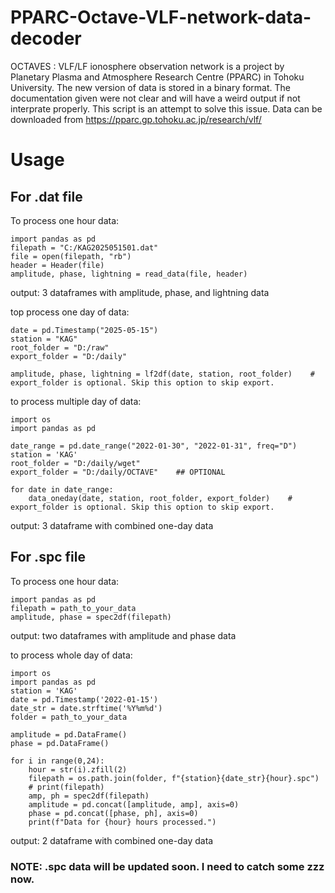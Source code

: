 # PPARC-Octave-VLF-network-data-decoder
OCTAVES : VLF/LF ionosphere observation network is a project by Planetary Plasma and Atmosphere Research Centre (PPARC) in Tohoku University.
The new version of data is stored in a binary format.
The documentation given were not clear and will have a weird output if not interprate properly.
This script is an attempt to solve this issue.
Data can be downloaded from https://pparc.gp.tohoku.ac.jp/research/vlf/

# Usage
## For .dat file
To process one hour data:
```
import pandas as pd
filepath = "C:/KAG2025051501.dat"
file = open(filepath, "rb")
header = Header(file)
amplitude, phase, lightning = read_data(file, header)

```
output: 3 dataframes with amplitude, phase, and lightning data

top process one day of data:
```
date = pd.Timestamp("2025-05-15")
station = "KAG"
root_folder = "D:/raw"
export_folder = "D:/daily"

amplitude, phase, lightning = lf2df(date, station, root_folder)    # export_folder is optional. Skip this option to skip export.
```

to process multiple day of data:
```
import os
import pandas as pd

date_range = pd.date_range("2022-01-30", "2022-01-31", freq="D")
station = 'KAG'
root_folder = "D:/daily/wget"
export_folder = "D:/daily/OCTAVE"    ## OPTIONAL

for date in date_range:
    data_oneday(date, station, root_folder, export_folder)    # export_folder is optional. Skip this option to skip export.
```
output: 3 dataframe with combined one-day data

## For .spc file
To process one hour data:
```
import pandas as pd
filepath = path_to_your_data
amplitude, phase = spec2df(filepath)
```
output: two dataframes with amplitude and phase data

to process whole day of data:
```
import os
import pandas as pd
station = 'KAG'
date = pd.Timestamp('2022-01-15')
date_str = date.strftime('%Y%m%d')
folder = path_to_your_data

amplitude = pd.DataFrame()
phase = pd.DataFrame()

for i in range(0,24):
    hour = str(i).zfill(2)
    filepath = os.path.join(folder, f"{station}{date_str}{hour}.spc")
    # print(filepath)
    amp, ph = spec2df(filepath)
    amplitude = pd.concat([amplitude, amp], axis=0)
    phase = pd.concat([phase, ph], axis=0)
    print(f"Data for {hour} hours processed.")
```
output: 2 dataframe with combined one-day data
### NOTE: .spc data will be updated soon. I need to catch some zzz now.

